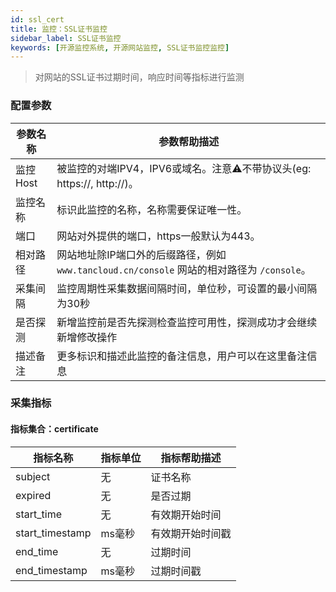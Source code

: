 ```yaml
---
id: ssl_cert  
title: 监控：SSL证书监控      
sidebar_label: SSL证书监控    
keywords: [开源监控系统, 开源网站监控, SSL证书监控监控]
---
```


> 对网站的SSL证书过期时间，响应时间等指标进行监测       

### 配置参数   

| 参数名称      | 参数帮助描述 |
| ----------- | ----------- |
| 监控Host     | 被监控的对端IPV4，IPV6或域名。注意⚠️不带协议头(eg: https://, http://)。 |
| 监控名称     | 标识此监控的名称，名称需要保证唯一性。  |
| 端口        | 网站对外提供的端口，https一般默认为443。  |
| 相对路径     | 网站地址除IP端口外的后缀路径，例如 `www.tancloud.cn/console` 网站的相对路径为 `/console`。 |
| 采集间隔    | 监控周期性采集数据间隔时间，单位秒，可设置的最小间隔为30秒 |
| 是否探测    | 新增监控前是否先探测检查监控可用性，探测成功才会继续新增修改操作 |
| 描述备注    | 更多标识和描述此监控的备注信息，用户可以在这里备注信息 |

### 采集指标   

#### 指标集合：certificate  

| 指标名称      | 指标单位 | 指标帮助描述   |
| ----------- |------|----------|
| subject   | 无    | 证书名称     |
| expired      | 无    | 是否过期     |
| start_time | 无    | 有效期开始时间  |
| start_timestamp   | ms毫秒 | 有效期开始时间戳 |
| end_time  | 无    | 过期时间     |
| end_timestamp | ms毫秒 | 过期时间戳    |  
